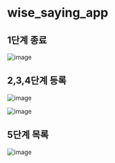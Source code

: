# wise_saying_app

## 1단계 종료

![image](https://github.com/OhJeMIN/wise_saying_app/assets/61536578/fcfb8625-7a57-46b9-b797-c6491531859f)

## 2,3,4단계 등록

![image](https://github.com/OhJeMIN/wise_saying_app/assets/61536578/0718d654-0700-4a5b-8e5d-eab8195a0e7c)

![image](https://github.com/OhJeMIN/wise_saying_app/assets/61536578/d57ca2f2-d539-4242-b6b0-d662ef3f14d7)


## 5단계 목록

![image](https://github.com/OhJeMIN/wise_saying_app/assets/61536578/7f091725-9810-437f-93c3-ec14c1a22210)


